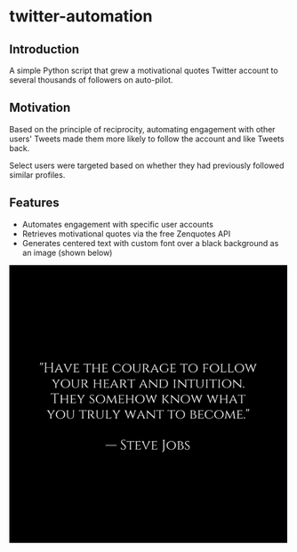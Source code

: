 # twitter-automation

## Introduction

A simple Python script that grew a motivational quotes Twitter account to several thousands of followers on auto-pilot.

## Motivation

Based on the principle of reciprocity, automating engagement with other users' Tweets made them more likely to follow the account and like Tweets back.

Select users were targeted based on whether they had previously followed similar profiles.

## Features

- Automates engagement with specific user accounts
- Retrieves motivational quotes via the free Zenquotes API
- Generates centered text with custom font over a black background as an image (shown below)

<img src="https://github.com/behrendco/twitter-automation/blob/main/quote.png?raw=true" width="500">
